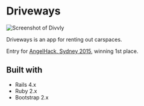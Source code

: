 # Driveways

![Screenshot of Divvly](https://raw.githubusercontent.com/bbody/divvly/master/screenshot.png)

Driveways is an app for renting out carspaces.

Entry for [AngelHack, Sydney 2015](https://www.bluechilli.com/blog/angelhack-sydney-2015-a-raging-success/), winning 1st place.

## Built with

* Rails 4.x
* Ruby 2.x
* Bootstrap 2.x